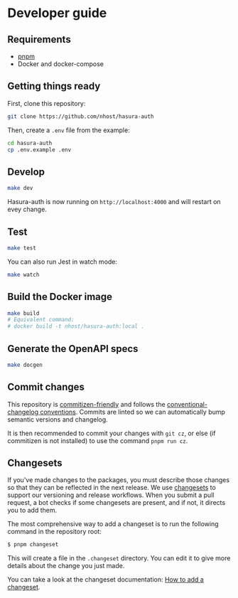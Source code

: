 # Developer guide

## Requirements

- [pnpm](https://pnpm.io/)
- Docker and docker-compose

## Getting things ready

First, clone this repository:

```sh
git clone https://github.com/nhost/hasura-auth
```

Then, create a `.env` file from the example:

```sh
cd hasura-auth
cp .env.example .env
```

## Develop

```sh
make dev
```

Hasura-auth is now running on `http://localhost:4000` and will restart on evey change.

## Test

```sh
make test
```

You can also run Jest in watch mode:

```sh
make watch
```

## Build the Docker image

```sh
make build
# Equivalent command:
# docker build -t nhost/hasura-auth:local .
```

## Generate the OpenAPI specs

```sh
make docgen
```

## Commit changes

This repository is [commitizen-friendly](https://github.com/commitizen/cz-cli#making-your-repo-commitizen-friendly) and follows the [conventional-changelog conventions](https://github.com/conventional-changelog/conventional-changelog).
Commits are linted so we can automatically bump semantic versions and changelog.

It is then recommended to commit your changes with `git cz`, or else (if commitizen is not installed) to use the command `pnpm run cz`.

## Changesets

If you've made changes to the packages, you must describe those changes so that they can be reflected in the next release.
We use [changesets](https://github.com/changesets/changesets) to support our versioning and release workflows. When you submit a pull request, a bot checks if some changesets are present, and if not, it directs you to add them.

The most comprehensive way to add a changeset is to run the following command in the repository root:

```sh
$ pnpm changeset
```

This will create a file in the `.changeset` directory. You can edit it to give more details about the change you just made.

You can take a look at the changeset documentation: [How to add a changeset](https://github.com/changesets/changesets/blob/main/docs/adding-a-changeset.md).
